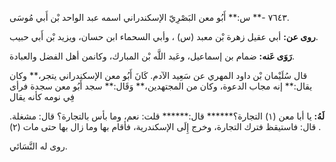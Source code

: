 ٧٦٤٣ -** س:** أَبُو معن البَصْرِيّ الإسكندراني اسمه عبد الواحد بْن أَبي مُوسَى.

**روى عن:** أبي عقيل زهرة بْن معبد (س) ، وأبي السحماء ابن حسان، ويزيد بْن أَبي حبيب.

**رَوَى عَنه:** ضمام بن إسماعيل، وعَبد اللَّه بْن المبارك، وكانمن أهل الفضل والعبادة.

قال سُلَيْمان بْن داود المهري عن سَعِيد الآدم. كَانَ أَبُو معن الإسكندراني يتجر،** وكان يقال:** إنه مجاب الدعوة، وكان من المجتهدين،** وَقَال:** سجد أَبُو معن سجدة فرأى فِي نومه كأنه يقال

**لَهُ:** يا أبا معن (١) التجارة؟****** قال:****** قلت: نعم، وما بأس بالتجارة؟ قال: مشغلة. قال: فاستيقظ فترك التجارة، وخرج إِلَى الإسكندرية، فأقام بها وما زال بها حتى مات (٢) .

روى له النَّسَائي.